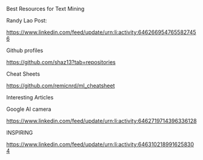 Best Resources for Text Mining

Randy Lao Post:

https://www.linkedin.com/feed/update/urn:li:activity:6462669547655827456





Github profiles

https://github.com/shaz13?tab=repositories


Cheat Sheets

https://github.com/remicnrd/ml_cheatsheet


Interesting Articles

Google AI camera

https://www.linkedin.com/feed/update/urn:li:activity:6462719714396336128


INSPIRING

https://www.linkedin.com/feed/update/urn:li:activity:6463102189916258304

